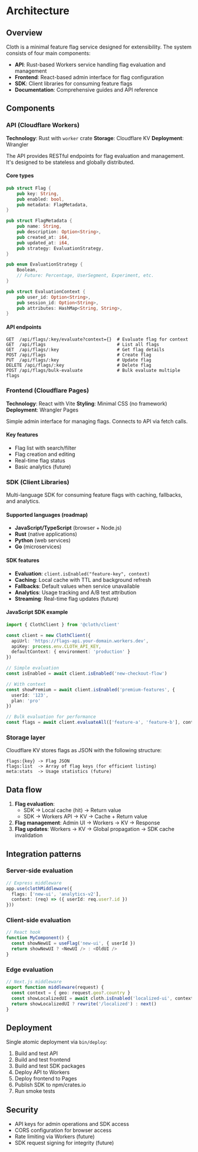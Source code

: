 # Architecture

## Overview

Cloth is a minimal feature flag service designed for extensibility. The system consists of four main components:

- **API**: Rust-based Workers service handling flag evaluation and management
- **Frontend**: React-based admin interface for flag configuration  
- **SDK**: Client libraries for consuming feature flags
- **Documentation**: Comprehensive guides and API reference

## Components

### API (Cloudflare Workers)

**Technology**: Rust with `worker` crate
**Storage**: Cloudflare KV
**Deployment**: Wrangler

The API provides RESTful endpoints for flag evaluation and management. It's designed to be stateless and globally distributed.

#### Core types

```rust
pub struct Flag {
    pub key: String,
    pub enabled: bool,
    pub metadata: FlagMetadata,
}

pub struct FlagMetadata {
    pub name: String,
    pub description: Option<String>,
    pub created_at: i64,
    pub updated_at: i64,
    pub strategy: EvaluationStrategy,
}

pub enum EvaluationStrategy {
    Boolean,
    // Future: Percentage, UserSegment, Experiment, etc.
}

pub struct EvaluationContext {
    pub user_id: Option<String>,
    pub session_id: Option<String>,
    pub attributes: HashMap<String, String>,
}
```

#### API endpoints

```
GET  /api/flags/:key/evaluate?context={}  # Evaluate flag for context
GET  /api/flags                           # List all flags  
GET  /api/flags/:key                      # Get flag details
POST /api/flags                           # Create flag
PUT  /api/flags/:key                      # Update flag
DELETE /api/flags/:key                    # Delete flag
POST /api/flags/bulk-evaluate             # Bulk evaluate multiple flags
```

### Frontend (Cloudflare Pages)

**Technology**: React with Vite
**Styling**: Minimal CSS (no framework)
**Deployment**: Wrangler Pages

Simple admin interface for managing flags. Connects to API via fetch calls.

#### Key features
- Flag list with search/filter
- Flag creation and editing
- Real-time flag status
- Basic analytics (future)

### SDK (Client Libraries)

Multi-language SDK for consuming feature flags with caching, fallbacks, and analytics.

#### Supported languages (roadmap)
- **JavaScript/TypeScript** (browser + Node.js)
- **Rust** (native applications)  
- **Python** (web services)
- **Go** (microservices)

#### SDK features
- **Evaluation**: `client.isEnabled("feature-key", context)`
- **Caching**: Local cache with TTL and background refresh
- **Fallbacks**: Default values when service unavailable
- **Analytics**: Usage tracking and A/B test attribution
- **Streaming**: Real-time flag updates (future)

#### JavaScript SDK example

```typescript
import { ClothClient } from '@cloth/client'

const client = new ClothClient({
  apiUrl: 'https://flags-api.your-domain.workers.dev',
  apiKey: process.env.CLOTH_API_KEY,
  defaultContext: { environment: 'production' }
})

// Simple evaluation
const isEnabled = await client.isEnabled('new-checkout-flow')

// With context  
const showPremium = await client.isEnabled('premium-features', {
  userId: '123',
  plan: 'pro'
})

// Bulk evaluation for performance
const flags = await client.evaluateAll(['feature-a', 'feature-b'], context)
```

### Storage layer

Cloudflare KV stores flags as JSON with the following structure:

```
flags:{key} -> Flag JSON
flags:list  -> Array of flag keys (for efficient listing)
meta:stats  -> Usage statistics (future)
```

## Data flow

1. **Flag evaluation**: 
   - SDK → Local cache (hit) → Return value
   - SDK → Workers API → KV → Cache + Return value
2. **Flag management**: Admin UI → Workers → KV → Response
3. **Flag updates**: Workers → KV → Global propagation → SDK cache invalidation

## Integration patterns

### Server-side evaluation
```typescript
// Express middleware
app.use(clothMiddleware({
  flags: ['new-ui', 'analytics-v2'],
  context: (req) => ({ userId: req.user?.id })
}))
```

### Client-side evaluation  
```typescript
// React hook
function MyComponent() {
  const showNewUI = useFlag('new-ui', { userId })
  return showNewUI ? <NewUI /> : <OldUI />
}
```

### Edge evaluation
```typescript
// Next.js middleware
export function middleware(request) {
  const context = { geo: request.geo?.country }
  const showLocalizedUI = await cloth.isEnabled('localized-ui', context)
  return showLocalizedUI ? rewrite('/localized') : next()
}
```

## Deployment

Single atomic deployment via `bin/deploy`:
1. Build and test API
2. Build and test frontend  
3. Build and test SDK packages
4. Deploy API to Workers
5. Deploy frontend to Pages
6. Publish SDK to npm/crates.io
7. Run smoke tests

## Security

- API keys for admin operations and SDK access
- CORS configuration for browser access  
- Rate limiting via Workers (future)
- SDK request signing for integrity (future)